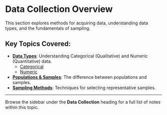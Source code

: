 # Data Collection Overview

This section explores methods for acquiring data, understanding data types, and the fundamentals of sampling.

## Key Topics Covered:

*   **[Data Types](./Data%20Types/)**: Understanding Categorical (Qualitative) and Numeric (Quantitative) data.
    *   [Categorical](./Data%20Types/Categorical%20(Qualitative%20data).md)
    *   [Numeric](./Data%20Types/Numeric%20(Quantitative%20data).md)
*   **[Populations & Samples](./Populations%20&%20samples/Population%20&%20Sample.md)**: The difference between populations and samples.
*   **[Sampling Methods](./Populations%20&%20samples/Sampling%20Methods.md)**: Techniques for selecting representative samples.

---

Browse the sidebar under the **Data Collection** heading for a full list of notes within this topic.